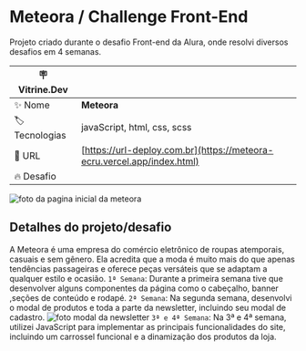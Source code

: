# Meteora / Challenge Front-End

Projeto criado durante o desafio Front-end da Alura, onde resolvi diversos desafios em 4 semanas.

| :placard: Vitrine.Dev |     |
| -------------  | --- |
| :sparkles: Nome        | **Meteora**
| :label: Tecnologias | javaScript, html, css, scss
| :rocket: URL         | [https://url-deploy.com.br](https://meteora-ecru.vercel.app/index.html)
| :fire: Desafio     | 

<!-- Inserir imagem com a #vitrinedev ao final do link -->
![foto da pagina inicial da meteora](https://imgur.com/a/LT35eMa#vitrinedev)

## Detalhes do projeto/desafio

A Meteora é uma empresa do comércio eletrônico de roupas atemporais, casuais e sem gênero. Ela acredita que a moda é muito mais do que apenas tendências passageiras e oferece peças versáteis que se adaptam a qualquer estilo e ocasião.
`1ª Semana`:
Durante a primeira semana tive que  desenvolver alguns componentes da página como o cabeçalho, banner ,seções de conteúdo e rodapé.
`2ª Semana`:
Na segunda semana, desenvolvi o modal de produtos e toda a parte da newsletter, incluindo seu modal de cadastro.
![foto modal da newsletter](https://imgur.com/WdLDpK2)
`3ª e 4ª Semana`:
Na 3ª e 4ª semana, utilizei JavaScript para implementar as principais funcionalidades do site, incluindo um carrossel funcional e a dinamização dos produtos da loja.
